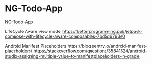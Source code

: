 # NG-Todo-App
NG-Todo-App

LifeCycle Aware view model https://betterprogramming.pub/jetpack-compose-with-lifecycle-aware-composables-7bd5d6793e0

Android Manifest Placeholders https://blog.sentry.io/android-manifest-placeholders/
https://stackoverflow.com/questions/35841624/android-studio-assigning-multiple-value-to-manifestplaceholders-in-gradle
